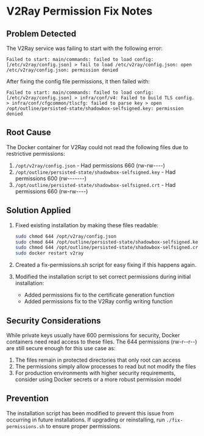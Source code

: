 # V2Ray Permission Fix Notes

## Problem Detected
The V2Ray service was failing to start with the following error:
```
Failed to start: main/commands: failed to load config: [/etc/v2ray/config.json] > fail to load /etc/v2ray/config.json: open /etc/v2ray/config.json: permission denied
```

After fixing the config file permissions, it then failed with:
```
Failed to start: main/commands: failed to load config: [/etc/v2ray/config.json] > infra/conf/v4: Failed to build TLS config. > infra/conf/cfgcommon/tlscfg: failed to parse key > open /opt/outline/persisted-state/shadowbox-selfsigned.key: permission denied
```

## Root Cause
The Docker container for V2Ray could not read the following files due to restrictive permissions:
1. `/opt/v2ray/config.json` - Had permissions 660 (rw-rw----)
2. `/opt/outline/persisted-state/shadowbox-selfsigned.key` - Had permissions 600 (rw-------)
3. `/opt/outline/persisted-state/shadowbox-selfsigned.crt` - Had permissions 660 (rw-rw----)

## Solution Applied
1. Fixed existing installation by making these files readable:
   ```bash
   sudo chmod 644 /opt/v2ray/config.json
   sudo chmod 644 /opt/outline/persisted-state/shadowbox-selfsigned.key
   sudo chmod 644 /opt/outline/persisted-state/shadowbox-selfsigned.crt
   sudo docker restart v2ray
   ```

2. Created a fix-permissions.sh script for easy fixing if this happens again.

3. Modified the installation script to set correct permissions during initial installation:
   - Added permissions fix to the certificate generation function
   - Added permissions fix to the V2Ray config writing function

## Security Considerations
While private keys usually have 600 permissions for security, Docker containers need read access to these files. The 644 permissions (rw-r--r--) are still secure enough for this use case as:
1. The files remain in protected directories that only root can access
2. The permissions simply allow processes to read but not modify the files
3. For production environments with higher security requirements, consider using Docker secrets or a more robust permission model

## Prevention
The installation script has been modified to prevent this issue from occurring in future installations. If upgrading or reinstalling, run `./fix-permissions.sh` to ensure proper permissions.